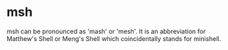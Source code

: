 # msh

msh can be pronounced as 'mash' or 'mesh'. It is an abbreviation for Matthew's Shell or Meng's Shell which coincidentally stands for minishell.
